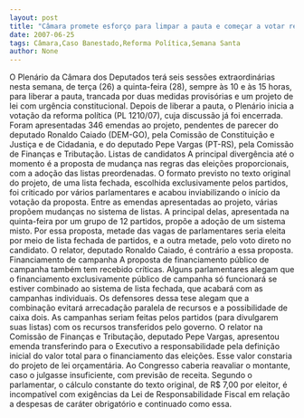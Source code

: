 ```yaml
---
layout: post
title: "Câmara promete esforço para limpar a pauta e começar a votar reforma política nesta semana"
date: 2007-06-25
tags: Câmara,Caso Banestado,Reforma Política,Semana Santa
author: None
---
```

O Plen&aacute;rio da C&acirc;mara dos Deputados ter&aacute; seis sess&otilde;es extraordin&aacute;rias nesta semana, de ter&ccedil;a (26) a quinta-feira (28), sempre &agrave;s 10 e &agrave;s 15 horas, para liberar a pauta, trancada por duas medidas provis&oacute;rias e um projeto de lei com urg&ecirc;ncia constitucional.
Depois de liberar a pauta, o Plen&aacute;rio inicia a vota&ccedil;&atilde;o da reforma pol&iacute;tica (PL 1210/07), cuja discuss&atilde;o j&aacute; foi encerrada. Foram apresentadas 346 emendas ao projeto, pendentes de parecer do deputado Ronaldo Caiado (DEM-GO), pela Comiss&atilde;o de Constitui&ccedil;&atilde;o e Justi&ccedil;a e de Cidadania, e do deputado Pepe Vargas (PT-RS), pela Comiss&atilde;o de Finan&ccedil;as e Tributa&ccedil;&atilde;o.
Listas de candidatos
A principal diverg&ecirc;ncia at&eacute; o momento &eacute; a proposta de mudan&ccedil;a nas regras das elei&ccedil;&otilde;es proporcionais, com a ado&ccedil;&atilde;o das listas preordenadas. O formato previsto no texto original do projeto, de uma lista fechada, escolhida exclusivamente pelos partidos, foi criticado por v&aacute;rios parlamentares e acabou inviabilizando o in&iacute;cio da vota&ccedil;&atilde;o da proposta. 
Entre as emendas apresentadas ao projeto, v&aacute;rias prop&otilde;em mudan&ccedil;as no sistema de listas. A principal delas, apresentada na quinta-feira por um grupo de 12 partidos, prop&otilde;e a ado&ccedil;&atilde;o de um sistema misto. Por essa proposta, metade das vagas de parlamentares seria eleita por meio de lista fechada de partidos, e a outra metade, pelo voto direto no candidato. O relator, deputado Ronaldo Caiado, &eacute; contr&aacute;rio a essa proposta.
Financiamento de campanha
A proposta de financiamento p&uacute;blico de campanha tamb&eacute;m tem recebido cr&iacute;ticas. Alguns parlamentares alegam que o financiamento exclusivamente p&uacute;blico de campanha s&oacute; funcionar&aacute; se estiver combinado ao sistema de lista fechada, que acabar&aacute; com as campanhas individuais. Os defensores dessa tese alegam que a combina&ccedil;&atilde;o evitar&aacute; arrecada&ccedil;&atilde;o paralela de recursos e a possibilidade de caixa dois. As campanhas seriam feitas pelos partidos (para divulgarem suas listas) com os recursos transferidos pelo governo.
O relator na Comiss&atilde;o de Finan&ccedil;as e Tributa&ccedil;&atilde;o, deputado Pepe Vargas, apresentou emenda transferindo para o Executivo a responsabilidade pela defini&ccedil;&atilde;o inicial do valor total para o financiamento das elei&ccedil;&otilde;es. Esse valor constaria do projeto de lei or&ccedil;ament&aacute;ria. Ao Congresso caberia reavaliar o montante, caso o julgasse insuficiente, com previs&atilde;o de receita. Segundo o parlamentar, o c&aacute;lculo constante do texto original, de R$ 7,00 por eleitor, &eacute; incompat&iacute;vel com exig&ecirc;ncias da Lei de Responsabilidade Fiscal em rela&ccedil;&atilde;o a despesas de car&aacute;ter obrigat&oacute;rio e continuado como essa.
 